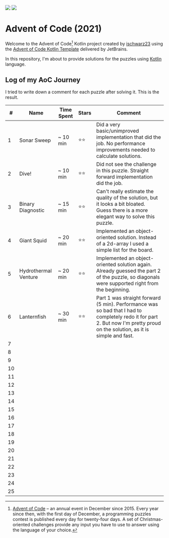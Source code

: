 ![](https://img.shields.io/static/v1?label=%F0%9F%93%85%20Completed%20Days&message=6&color=blue&style=flat-square)
![](https://img.shields.io/static/v1?label=%E2%AD%90%20Gained%20Stars&message=12&color=yellow&style=flat-square)
  
# Advent of Code (2021)
Welcome to the Advent of Code[^aoc] Kotlin project created by [ischwarz23][github] using the [Advent of Code Kotlin Template][template] delivered by JetBrains.

In this repository, I'm about to provide solutions for the puzzles using [Kotlin][kotlin] language.

## Log of my AoC Journey
I tried to write down a comment for each puzzle after solving it. This is the result.

| #   | Name                 | Time Spent | Stars | Comment                                                                                                                                                                      |  
|-----|----------------------|------------|-------|------------------------------------------------------------------------------------------------------------------------------------------------------------------------------|
| 1   | Sonar Sweep          | ~ 10 min   | ⭐⭐    | Did a very basic/unimproved implementation that did the job. No performance improvements needed to calculate solutions.                                                      |
| 2   | Dive!                | ~ 10 min   | ⭐⭐    | Did not see the challenge in this puzzle. Straight forward implementation did the job.                                                                                       |
| 3   | Binary Diagnostic    | ~ 15 min   | ⭐⭐    | Can't really estimate the quality of the solution, but it looks a bit bloated. Guess there is a more elegant way to solve this puzzle.                                       |
| 4   | Giant Squid          | ~ 20 min   | ⭐⭐    | Implemented an object-oriented solution. Instead of a 2d-array I used a simple list for the board.                                                                           |
| 5   | Hydrothermal Venture | ~ 20 min   | ⭐⭐    | Implemented an object-oriented solution again. Already guessed the part 2 of the puzzle, so diagonals were supported right from the beginning.                               |
| 6   | Lanternfish          | ~ 30 min   | ⭐⭐    | Part 1 was straight forward (5 min). Performance was so bad that I had to completely redo it for part 2. But now I'm pretty proud on the solution, as it is simple and fast. |
| 7   |                      |            |       |                                                                                                                                                                              |
| 8   |                      |            |       |                                                                                                                                                                              |
| 9   |                      |            |       |                                                                                                                                                                              |
| 10  |                      |            |       |                                                                                                                                                                              |
| 11  |                      |            |       |                                                                                                                                                                              |
| 12  |                      |            |       |                                                                                                                                                                              |
| 13  |                      |            |       |                                                                                                                                                                              |
| 14  |                      |            |       |                                                                                                                                                                              |
| 15  |                      |            |       |                                                                                                                                                                              |
| 16  |                      |            |       |                                                                                                                                                                              |
| 17  |                      |            |       |                                                                                                                                                                              |
| 18  |                      |            |       |                                                                                                                                                                              |
| 19  |                      |            |       |                                                                                                                                                                              |
| 20  |                      |            |       |                                                                                                                                                                              |
| 21  |                      |            |       |                                                                                                                                                                              |
| 22  |                      |            |       |                                                                                                                                                                              |
| 23  |                      |            |       |                                                                                                                                                                              |
| 24  |                      |            |       |                                                                                                                                                                              |
| 25  |                      |            |       |                                                                                                                                                                              |

[^aoc]:
    [Advent of Code][aoc] – an annual event in December since 2015.
    Every year since then, with the first day of December, a programming puzzles contest is published every day for twenty-four days.
    A set of Christmas-oriented challenges provide any input you have to use to answer using the language of your choice.

[aoc]: https://adventofcode.com
[docs]: https://kotlinlang.org/docs/home.html
[github]: https://github.com/ischwarz23
[issues]: https://github.com/kotlin-hands-on/advent-of-code-kotlin-template/issues
[kotlin]: https://kotlinlang.org
[template]: https://github.com/kotlin-hands-on/advent-of-code-kotlin-template
